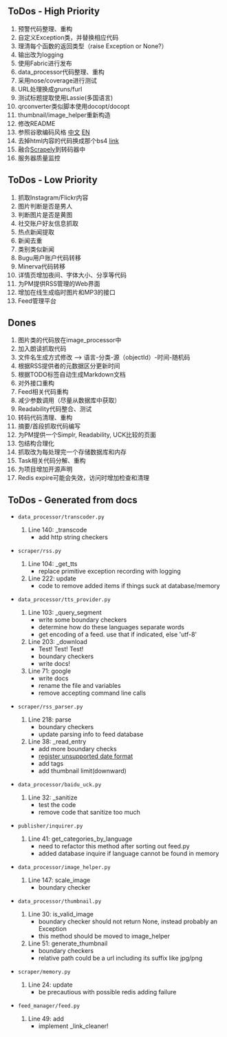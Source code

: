ToDos - High Priority
----------------------
1. 预警代码整理、重构
2. 自定义Exception类，并替换相应代码
3. 理清每个函数的返回类型（raise Exception or None?）
4. 输出改为logging
5. 使用Fabric进行发布
6. data_processor代码整理、重构
7. 采用nose/coverage进行测试
8. URL处理换成gruns/furl
9. 测试标题提取使用Lassie(多国语言)
10. qrconverter类似脚本使用docopt/docopt
11. thumbnail/image_helper重新构造
12. 修改README
13. 参照谷歌编码风格
    [中文](http://zh-google-styleguide.readthedocs.org/en/latest/google-python-styleguide/)
    [EN](http://google-styleguide.googlecode.com/svn/trunk/pyguide.html)
14. 去掉html内容的代码换成那个bs4
    [link](http://azd325.github.io/blog/2013/08/18/python-strip-tags/)
15. 融合[Scrapely](https://github.com/scrapy/scrapely)到转码器中
16. 服务器质量监控

ToDos - Low Priority
---------------------
1. 抓取Instagram/Flickr内容
2. 图片判断是否是男人
3. 判断图片是否是黄图
4. 社交账户好友信息抓取
5. 热点新闻提取
6. 新闻去重
7. 类别类似新闻
8. Bugu用户账户代码转移
9. Minerva代码转移
10. 详情页增加夜间、字体大小、分享等代码
11. 为PM提供RSS管理的Web界面
12. 增加在线生成临时图片和MP3的接口
13. Feed管理平台

Dones
------
1. 图片类的代码放在image_processor中
2. 加入朗读抓取代码
3. 文件名生成方式修改 --> 语言-分类-源（objectId）-时间-随机码
4. 根据RSS提供者的元数据区分更新时间
5. 根据TODO标签自动生成Markdown文档
6. 对外接口重构
7. Feed相关代码重构
8. 减少参数调用（尽量从数据库中获取）
9. Readability代码整合、测试
10. 转码代码清理、重构
11. 摘要/首段抓取代码编写
12. 为PM提供一个Simplr, Readability, UCK比较的页面
13. 包结构合理化
14. 抓取改为每处理完一个存储数据库和内存
15. Task相关代码分解、重构
16. 为项目增加开源声明
17. Redis expire可能会失效，访问时增加检查和清理

ToDos - Generated from docs
--------------------------
* `data_processor/transcoder.py`
    1. Line 140: _transcode
        - add http string checkers

* `scraper/rss.py`
    1. Line 104: _get_tts
        - replace primitive exception recording with logging
    2. Line 222: update
        - code to remove added items if things suck at database/memory

* `data_processor/tts_provider.py`
    1. Line 103: _query_segment
        - write some boundary checkers
        - determine how do these languages separate words
        - get encoding of a feed. use that if indicated, else 'utf-8'
    2. Line 203: _download
        - Test! Test! Test!
        - boundary checkers
        - write docs!
    3. Line 71: google
        - write docs
        - rename the file and variables
        - remove accepting command line calls

* `scraper/rss_parser.py`
    1. Line 218: parse
        - boundary checkers
        - update parsing info to feed database
    2. Line 38: _read_entry
        - add more boundary checks
        - [register unsupported date format](http://pythonhosted.org/feedparser/date-parsing.html#advanced-date)
        - add tags
        - add thumbnail limit(downward)

* `data_processor/baidu_uck.py`
    1. Line 32: _sanitize
        - test the code
        - remove code that sanitize too much

* `publisher/inquirer.py`
    1. Line 41: get_categories_by_language
        - need to refactor this method after sorting out feed.py
        - added database inquire if language cannot be found in memory

* `data_processor/image_helper.py`
    1. Line 147: scale_image
        - boundary checker

* `data_processor/thumbnail.py`
    1. Line 30: is_valid_image
        - boundary checker should not return None, instead probably an Exception
        - this method should be moved to image_helper
    2. Line 51: generate_thumbnail
        - boundary checkers
        - relative path could be a url including its suffix like jpg/png

* `scraper/memory.py`
    1. Line 24: update
        - be precautious with possible redis adding failure

* `feed_manager/feed.py`
    1. Line 49: add
        - implement _link_cleaner!

